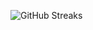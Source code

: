 ![GitHub Streaks](https://github-streaks-mqc9.onrender.com/streak/happilli/image?theme=midnight&cache_bust=1743652449&lang=ja)
